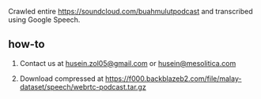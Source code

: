 Crawled entire https://soundcloud.com/buahmulutpodcast and transcribed using Google Speech.

## how-to

1. Contact us at husein.zol05@gmail.com or husein@mesolitica.com

2. Download compressed at https://f000.backblazeb2.com/file/malay-dataset/speech/webrtc-podcast.tar.gz